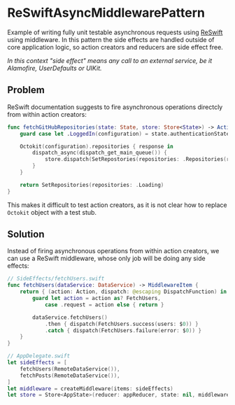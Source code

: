 # ReSwiftAsyncMiddlewarePattern
Example of writing fully unit testable asynchronous requests using [ReSwift](https://github.com/reswift/reswift) using middleware. In this pattern the side effects are handled outside of core application logic, so action creators and reducers are side effect free.

*In this context "side effect" means any call to an external service, be it Alamofire, UserDefaults or UIKit.*

## Problem
ReSwift documentation suggests to fire asynchronous operations directcly from within action creators:

```swift
func fetchGitHubRepositories(state: State, store: Store<State>) -> Action? {
    guard case let .LoggedIn(configuration) = state.authenticationState.loggedInState  else { return nil }

    Octokit(configuration).repositories { response in
        dispatch_async(dispatch_get_main_queue()) {
            store.dispatch(SetRepostories(repositories: .Repositories(response)))
        }
    }

    return SetRepositories(repositories: .Loading)
}
```

This makes it difficult to test action creators, as it is not clear how to replace `Octokit` object with a test stub.

## Solution
Instead of firing asynchronous operations from within action creators, we can use a ReSwift middleware, whose only job will be doing any side effects:

```swift
// SideEffects/fetchUsers.swift
func fetchUsers(dataService: DataService) -> MiddlewareItem {
    return { (action: Action, dispatch: @escaping DispatchFunction) in
        guard let action = action as? FetchUsers,
            case .request = action else { return }

        dataService.fetchUsers()
            .then { dispatch(FetchUsers.success(users: $0)) }
            .catch { dispatch(FetchUsers.failure(error: $0)) }
    }
}

// AppDelegate.swift
let sideEffects = [
    fetchUsers(RemoteDataService()),
    fetchPosts(RemoteDataService()),
]
let middleware = createMiddleware(items: sideEffects)
let store = Store<AppState>(reducer: appReducer, state: nil, middleware: [middleware])
```
